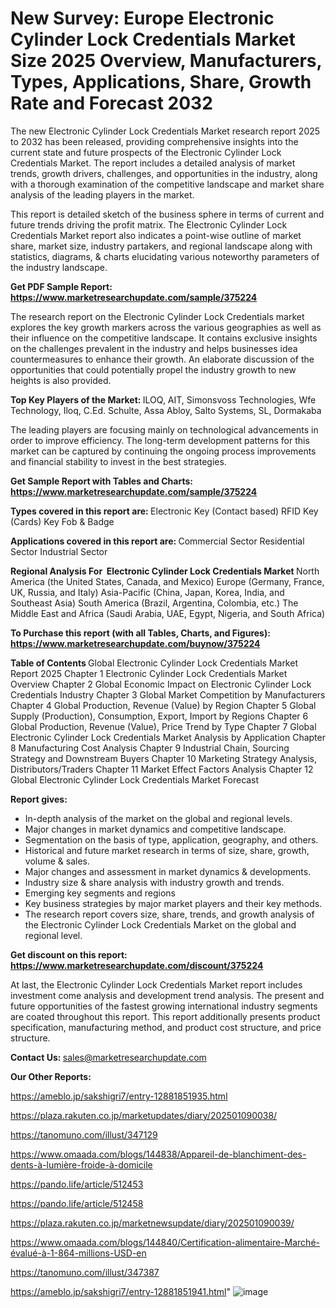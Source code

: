# New Survey: Europe Electronic Cylinder Lock Credentials Market Size 2025 Overview, Manufacturers, Types, Applications, Share, Growth Rate and Forecast 2032

The new Electronic Cylinder Lock Credentials Market research report 2025 to 2032 has been released, providing comprehensive insights into the current state and future prospects of the Electronic Cylinder Lock Credentials Market. The report includes a detailed analysis of market trends, growth drivers, challenges, and opportunities in the industry, along with a thorough examination of the competitive landscape and market share analysis of the leading players in the market.

This report is detailed sketch of the business sphere in terms of current and future trends driving the profit matrix. The Electronic Cylinder Lock Credentials Market report also indicates a point-wise outline of market share, market size, industry partakers, and regional landscape along with statistics, diagrams, &amp; charts elucidating various noteworthy parameters of the industry landscape.

<strong><b>Get PDF Sample Report: <a href=https://www.marketresearchupdate.com/sample/375224>https://www.marketresearchupdate.com/sample/375224</a></b></strong>

The research report on the Electronic Cylinder Lock Credentials market explores the key growth markers across the various geographies as well as their influence on the competitive landscape. It contains exclusive insights on the challenges prevalent in the industry and helps businesses idea countermeasures to enhance their growth. An elaborate discussion of the opportunities that could potentially propel the industry growth to new heights is also provided.

<strong><b>Top Key Players of the Market:
</b></strong>ILOQ, AIT, Simonsvoss Technologies, Wfe Technology, Iloq, C.Ed. Schulte, Assa Abloy, Salto Systems, SL, Dormakaba<strong><b>
</b></strong>

The leading players are focusing mainly on technological advancements in order to improve efficiency. The long-term development patterns for this market can be captured by continuing the ongoing process improvements and financial stability to invest in the best strategies.

<strong><b>Get Sample Report with Tables and Charts: <a href=https://www.marketresearchupdate.com/sample/375224>https://www.marketresearchupdate.com/sample/375224</a></b></strong>

<strong><b>Types covered in this report are:
</b></strong>Electronic Key (Contact based)
RFID Key (Cards)
Key Fob & Badge<strong><b>
</b></strong>

<strong><b>Applications covered in this report are:
</b></strong>Commercial Sector
Residential Sector
Industrial Sector<strong><b>
</b></strong>

<strong><b>Regional Analysis For  Electronic Cylinder Lock Credentials Market</b></strong><strong><b>
</b></strong>North America (the United States, Canada, and Mexico)
Europe (Germany, France, UK, Russia, and Italy)
Asia-Pacific (China, Japan, Korea, India, and Southeast Asia)
South America (Brazil, Argentina, Colombia, etc.)
The Middle East and Africa (Saudi Arabia, UAE, Egypt, Nigeria, and South Africa)

<strong><b>To Purchase this report (with all Tables, Charts, and Figures): <a href=https://www.marketresearchupdate.com/buynow/375224>https://www.marketresearchupdate.com/buynow/375224</a></b></strong>

<strong><b>Table of Contents</b></strong><strong><b>
</b></strong>Global Electronic Cylinder Lock Credentials Market Report 2025
Chapter 1 Electronic Cylinder Lock Credentials Market Overview
Chapter 2 Global Economic Impact on Electronic Cylinder Lock Credentials Industry
Chapter 3 Global Market Competition by Manufacturers
Chapter 4 Global Production, Revenue (Value) by Region
Chapter 5 Global Supply (Production), Consumption, Export, Import by Regions
Chapter 6 Global Production, Revenue (Value), Price Trend by Type
Chapter 7 Global Electronic Cylinder Lock Credentials Market Analysis by Application
Chapter 8 Manufacturing Cost Analysis
Chapter 9 Industrial Chain, Sourcing Strategy and Downstream Buyers
Chapter 10 Marketing Strategy Analysis, Distributors/Traders
Chapter 11 Market Effect Factors Analysis
Chapter 12 Global Electronic Cylinder Lock Credentials Market Forecast

<strong><b>Report gives:</b></strong>

- In-depth analysis of the market on the global and regional levels.
- Major changes in market dynamics and competitive landscape.
- Segmentation on the basis of type, application, geography, and others.
- Historical and future market research in terms of size, share, growth, volume &amp; sales.
- Major changes and assessment in market dynamics &amp; developments.
- Industry size &amp; share analysis with industry growth and trends.
- Emerging key segments and regions
- Key business strategies by major market players and their key methods.
- The research report covers size, share, trends, and growth analysis of the Electronic Cylinder Lock Credentials Market on the global and regional level.

<strong><b>Get discount on this report: <a href=https://www.marketresearchupdate.com/discount/375224>https://www.marketresearchupdate.com/discount/375224</a></b></strong>

At last, the Electronic Cylinder Lock Credentials Market report includes investment come analysis and development trend analysis. The present and future opportunities of the fastest growing international industry segments are coated throughout this report. This report additionally presents product specification, manufacturing method, and product cost structure, and price structure.

<strong><b>Contact Us:
</b></strong>sales@marketresearchupdate.com

<strong>Our Other Reports:</strong>

<a href=https://ameblo.jp/sakshigri7/entry-12881851935.html>https://ameblo.jp/sakshigri7/entry-12881851935.html</a>

<a href=https://plaza.rakuten.co.jp/marketupdates/diary/202501090038/>https://plaza.rakuten.co.jp/marketupdates/diary/202501090038/</a>

<a href=https://tanomuno.com/illust/347129>https://tanomuno.com/illust/347129</a>

<a href=https://www.omaada.com/blogs/144838/Appareil-de-blanchiment-des-dents-à-lumière-froide-à-domicile>https://www.omaada.com/blogs/144838/Appareil-de-blanchiment-des-dents-à-lumière-froide-à-domicile</a>

<a href=https://pando.life/article/512453>https://pando.life/article/512453</a>

<a href=https://pando.life/article/512458>https://pando.life/article/512458</a>

<a href=https://plaza.rakuten.co.jp/marketnewsupdate/diary/202501090039/>https://plaza.rakuten.co.jp/marketnewsupdate/diary/202501090039/</a>

<a href=https://www.omaada.com/blogs/144840/Certification-alimentaire-Marché-évalué-à-1-864-millions-USD-en>https://www.omaada.com/blogs/144840/Certification-alimentaire-Marché-évalué-à-1-864-millions-USD-en</a>

<a href=https://tanomuno.com/illust/347387>https://tanomuno.com/illust/347387</a>

<a href=https://ameblo.jp/sakshigri7/entry-12881851941.html>https://ameblo.jp/sakshigri7/entry-12881851941.html</a>"
![image](https://github.com/user-attachments/assets/0ef6e6f5-5238-4a89-90f0-5415f93ebca9)
